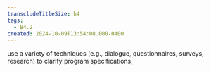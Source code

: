 ```yaml
---
transcludeTitleSize: h4
tags:
  - B4.2
created: 2024-10-09T13:54:08.000-0400
---
```

use a variety of techniques (e.g., dialogue, questionnaires, surveys, research) to clarify program specifications;